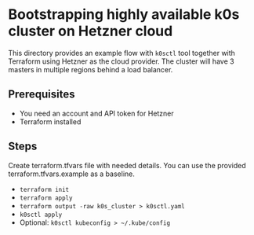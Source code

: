 # Bootstrapping highly available k0s cluster on Hetzner cloud

This directory provides an example flow with `k0sctl` tool together with Terraform using Hetzner as the cloud provider.
The cluster will have 3 masters in multiple regions behind a load balancer.

## Prerequisites
- You need an account and API token for Hetzner
- Terraform installed

## Steps
Create terraform.tfvars file with needed details. You can use the provided terraform.tfvars.example as a baseline.
- `terraform init`
- `terraform apply`
- `terraform output -raw k0s_cluster > k0sctl.yaml`
- `k0sctl apply`
- Optional: `k0sctl kubeconfig > ~/.kube/config`
